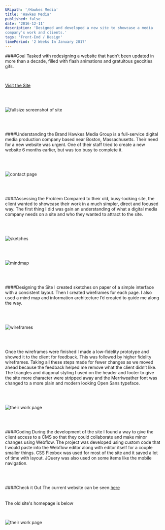 ```yaml
---
URLpath: '/Hawkes Media'
title: 'Hawkes Media'
published: false
date: '2016-12-11'
description: 'Designed and developed a new site to showcase a media
company’s work and clients.'
tags: 'Front-End / Design'
timePeriod: '2 Weeks In January 2017'
---
```



####Goal
Tasked with redesigning a website that hadn’t been updated in more than a decade, filled with flash animations and gratuitous geocities gifs.


<br/>

<a class="faux-link" href="http://www.hawkesmediagroup.com/">Visit the Site</a>

<br/>
<br/>

![fullsize screenshot of site](https://www.jacobdfrank.com/images/hawkes/fullsize.png)


<br/>
<br/>


####Understanding the Brand
Hawkes Media Group is a full-service digital media production company based near Boston, Massachusetts. Their need for a new website was urgent. One of their staff tried to create a new website 6 months earlier, but was too busy to complete it.

<br/>
<br/>

![contact page](https://www.jacobdfrank.com/images/hawkes/contact.png)

<br/>
<br/>


####Assessing the Problem
Compared to their old, busy-looking site, the client wanted to showcase their work in a much simpler, direct and focused way. The first thing I did was gain an understanding of what a digital media company needs on a site and who they wanted to attract to the site.

<br/>
<br/>

![sketches](https://www.jacobdfrank.com/images/hawkes/sketch1.jpg)

<br/>
<br/>

![mindmap](https://www.jacobdfrank.com/images/hawkes/Hawkes_Mindmap.png)

<br/>
<br/>

####Designing the Site
I created sketches on paper of a simple interface with a consistent layout. Then I created wireframes for each page. I also used a mind map and information architecture I’d created to guide me along the way.

<br/>
<br/>


![wireframes](https://www.jacobdfrank.com/images/hawkes/clients__wires.png)

<br/>
<br/>

Once the wireframes were finished I made a low-fidelity prototype and showed it to the client for feedback. This was followed by higher fidelity wireframes. Taking all these steps made for fewer changes as we moved ahead because the feedback helped me remove what the client didn’t like. The triangles and diagonal styling I used on the header and footer to give the site more character were stripped away and the Merriweather font was changed to a more plain and modern looking Open Sans typeface.

<br/>
<br/>

![their work page](https://www.jacobdfrank.com/images/hawkes/hmg-work.png)

<br/>
<br/>

####Coding
During the development of the site I found a way to give the client access to a CMS so that they could collaborate and make minor changes using Webflow. The project was developed using custom code that I would paste into the Webflow editor along with editor itself for a couple smaller things. CSS Flexbox was used for most of the site and it saved a lot of time with layout. JQuery was also used on some items like the mobile navigation.

<br/>
<br/>


####Check it Out
The current website can be seen <a class="faux-link" href="http://www.hawkesmediagroup.com/">here</a>
<br/>
<br/>
<br/>
The old site's homepage is below

<br/>

![their work page](https://www.jacobdfrank.com/images/hawkes/oldScreenCap.jpg)
